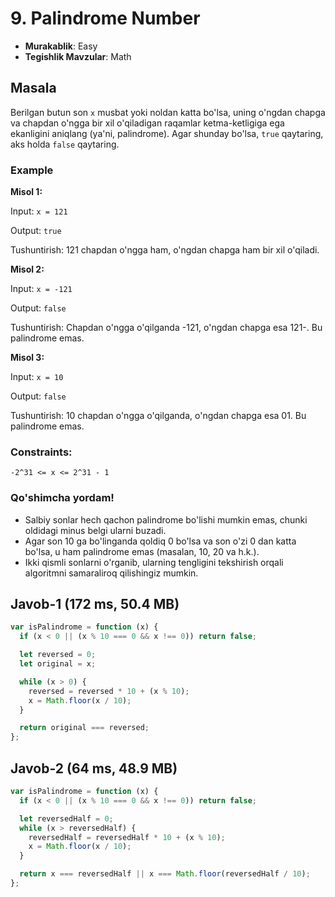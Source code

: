 # 9. Palindrome Number

- **Murakablik**: Easy
- **Tegishlik Mavzular**: Math

## Masala

Berilgan butun son `x` musbat yoki noldan katta bo'lsa, uning o'ngdan chapga va chapdan o'ngga bir xil o'qiladigan raqamlar ketma-ketligiga ega ekanligini aniqlang (ya'ni, palindrome). Agar shunday bo'lsa, `true` qaytaring, aks holda `false` qaytaring.

### Example

**Misol 1:**

Input: `x = 121`

Output: `true`

Tushuntirish: 121 chapdan o'ngga ham, o'ngdan chapga ham bir xil o'qiladi.

**Misol 2:**

Input: `x = -121`

Output: `false`

Tushuntirish: Chapdan o'ngga o'qilganda -121, o'ngdan chapga esa 121-. Bu palindrome emas.

**Misol 3:**

Input: `x = 10`

Output: `false`

Tushuntirish: 10 chapdan o'ngga o'qilganda, o'ngdan chapga esa 01. Bu palindrome emas.

### Constraints:

`-2^31 <= x <= 2^31 - 1`

### Qo'shimcha yordam!

- Salbiy sonlar hech qachon palindrome bo'lishi mumkin emas, chunki oldidagi minus belgi ularni buzadi.
- Agar son 10 ga bo'linganda qoldiq 0 bo'lsa va son o'zi 0 dan katta bo'lsa, u ham palindrome emas (masalan, 10, 20 va h.k.).
- Ikki qismli sonlarni o'rganib, ularning tengligini tekshirish orqali algoritmni samaraliroq qilishingiz mumkin.

## Javob-1 (172 ms, 50.4 MB)

```javascript
var isPalindrome = function (x) {
  if (x < 0 || (x % 10 === 0 && x !== 0)) return false;

  let reversed = 0;
  let original = x;

  while (x > 0) {
    reversed = reversed * 10 + (x % 10);
    x = Math.floor(x / 10);
  }

  return original === reversed;
};
```

## Javob-2 (64 ms, 48.9 MB)

```javascript
var isPalindrome = function (x) {
  if (x < 0 || (x % 10 === 0 && x !== 0)) return false;

  let reversedHalf = 0;
  while (x > reversedHalf) {
    reversedHalf = reversedHalf * 10 + (x % 10);
    x = Math.floor(x / 10);
  }

  return x === reversedHalf || x === Math.floor(reversedHalf / 10);
};
```
